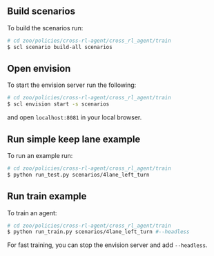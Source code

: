 ## Build scenarios
To build the scenarios run:
```bash
# cd zoo/policies/cross-rl-agent/cross_rl_agent/train
$ scl scenario build-all scenarios
```

## Open envision
To start the envision server run the following:
```bash
# cd zoo/policies/cross-rl-agent/cross_rl_agent/train
$ scl envision start -s scenarios
```
and open `localhost:8081` in your local browser.

## Run simple keep lane example
To run an example run:
```bash
# cd zoo/policies/cross-rl-agent/cross_rl_agent/train
$ python run_test.py scenarios/4lane_left_turn
```


## Run train example 
To train an agent:
```bash
# cd zoo/policies/cross-rl-agent/cross_rl_agent/train
$ python run_train.py scenarios/4lane_left_turn #--headless
```
For fast training, you can stop the envision server and add `--headless`.
